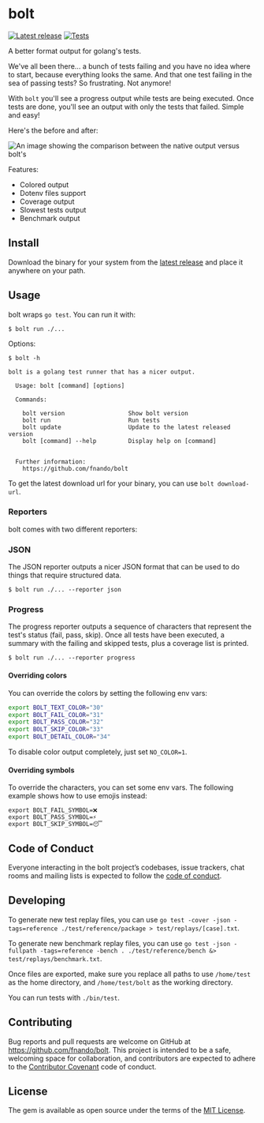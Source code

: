 # bolt

[![Latest release](https://img.shields.io/github/v/release/fnando/bolt?label=version)](https://github.com/fnando/bolt/releases/latest)
[![Tests](https://github.com/fnando/bolt/actions/workflows/tests.yml/badge.svg)](https://github.com/fnando/bolt/actions/workflows/tests.yml)

A better format output for golang's tests.

We've all been there... a bunch of tests failing and you have no idea where to
start, because everything looks the same. And that one test failing in the sea
of passing tests? So frustrating. Not anymore!

With `bolt` you'll see a progress output while tests are being executed. Once
tests are done, you'll see an output with only the tests that failed. Simple and
easy!

Here's the before and after:

![An image showing the comparison between the native output versus bolt's](https://github.com/fnando/bolt/raw/main/bolt.png)

Features:

- Colored output
- Dotenv files support
- Coverage output
- Slowest tests output
- Benchmark output

## Install

Download the binary for your system from the
[latest release](https://github.com/fnando/bolt/releases/latest) and place it
anywhere on your path.

## Usage

bolt wraps `go test`. You can run it with:

```shell
$ bolt run ./...
```

Options:

```shell
$ bolt -h

bolt is a golang test runner that has a nicer output.

  Usage: bolt [command] [options]

  Commands:

    bolt version                  Show bolt version
    bolt run                      Run tests
    bolt update                   Update to the latest released version
    bolt [command] --help         Display help on [command]


  Further information:
    https://github.com/fnando/bolt
```

To get the latest download url for your binary, you can use `bolt download-url`.

### Reporters

bolt comes with two different reporters:

### JSON

The JSON reporter outputs a nicer JSON format that can be used to do things that
require structured data.

```shell
$ bolt run ./... --reporter json
```

### Progress

The progress reporter outputs a sequence of characters that represent the test's
status (fail, pass, skip). Once all tests have been executed, a summary with the
failing and skipped tests, plus a coverage list is printed.

```shell
$ bolt run ./... --reporter progress
```

#### Overriding colors

You can override the colors by setting the following env vars:

```bash
export BOLT_TEXT_COLOR="30"
export BOLT_FAIL_COLOR="31"
export BOLT_PASS_COLOR="32"
export BOLT_SKIP_COLOR="33"
export BOLT_DETAIL_COLOR="34"
```

To disable color output completely, just set `NO_COLOR=1`.

#### Overriding symbols

To override the characters, you can set some env vars. The following example
shows how to use emojis instead:

```shell
export BOLT_FAIL_SYMBOL=❌
export BOLT_PASS_SYMBOL=⚡️
export BOLT_SKIP_SYMBOL=😴
```

## Code of Conduct

Everyone interacting in the bolt project’s codebases, issue trackers, chat rooms
and mailing lists is expected to follow the
[code of conduct](https://github.com/fnando/bolt/blob/main/CODE_OF_CONDUCT.md).

## Developing

To generate new test replay files, you can use
`go test -cover -json -tags=reference ./test/reference/package > test/replays/[case].txt`.

To generate new benchmark replay files, you can use
`go test -json -fullpath -tags=reference -bench . ./test/reference/bench &> test/replays/benchmark.txt`.

Once files are exported, make sure you replace all paths to use `/home/test` as
the home directory, and `/home/test/bolt` as the working directory.

You can run tests with `./bin/test`.

## Contributing

Bug reports and pull requests are welcome on GitHub at
https://github.com/fnando/bolt. This project is intended to be a safe, welcoming
space for collaboration, and contributors are expected to adhere to the
[Contributor Covenant](http://contributor-covenant.org) code of conduct.

## License

The gem is available as open source under the terms of the
[MIT License](https://opensource.org/licenses/MIT).
